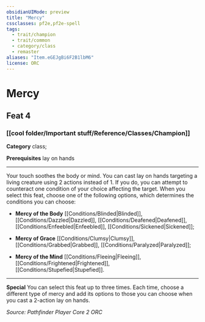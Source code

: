 ```yaml
---
obsidianUIMode: preview
title: "Mercy"
cssclasses: pf2e,pf2e-spell
tags:
  - trait/champion
  - trait/common
  - category/class
  - remaster
aliases: "Item.eGEJgBi6F2B1lbM6"
license: ORC
---
```

# Mercy
## Feat 4
### [[cool folder/Important stuff/Reference/Classes/Champion]]

**Category** class; 



**Prerequisites** lay on hands
* * *
Your touch soothes the body or mind. You can cast lay on hands targeting a living creature using 2 actions instead of 1. If you do, you can attempt to counteract one condition of your choice affecting the target. When you select this feat, choose one of the following options, which determines the conditions you can choose:

*   **Mercy of the Body** [[Conditions/Blinded|Blinded]], [[Conditions/Dazzled|Dazzled]], [[Conditions/Deafened|Deafened]], [[Conditions/Enfeebled|Enfeebled]], [[Conditions/Sickened|Sickened]];
    
*   **Mercy of Grace** [[Conditions/Clumsy|Clumsy]], [[Conditions/Grabbed|Grabbed]], [[Conditions/Paralyzed|Paralyzed]];
    
*   **Mercy of the Mind** [[Conditions/Fleeing|Fleeing]], [[Conditions/Frightened|Frightened]], [[Conditions/Stupefied|Stupefied]].
    

* * *

**Special** You can select this feat up to three times. Each time, choose a different type of mercy and add its options to those you can choose when you cast a 2-action lay on hands.

*Source: Pathfinder Player Core 2*
*ORC*